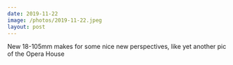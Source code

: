 ```yaml
---
date: 2019-11-22
image: /photos/2019-11-22.jpeg
layout: post
---
```


New 18-105mm makes for some nice new perspectives, like yet another pic of the Opera House
